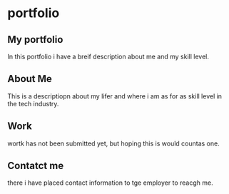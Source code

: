 # portfolio
## My portfolio ##
In this portfolio i have a breif description about me 
and my skill level.


## About Me ##
This is a descriptiopn about my lifer and where i am as for as skill level in the tech industry.

## Work ##
wortk has not been submitted yet, but hoping this is would countas one.

## Contatct me ##

there i have placed contact information to tge employer to reacgh me.